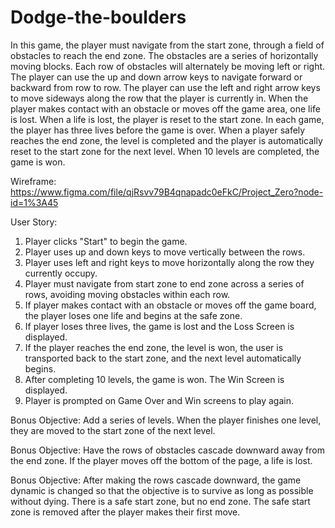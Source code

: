# Dodge-the-boulders

In this game, the player must navigate from the start zone, through a field of obstacles to reach the end zone. The obstacles are a series of horizontally moving blocks. Each row of obstacles will alternately be moving left or right. The player can use the up and down arrow keys to navigate forward or backward from row to row. The player can use the left and right arrow keys to move sideways along the row that the player is currently in. When the player makes contact with an obstacle or moves off the game area, one life is lost. When a life is lost, the player is reset to the start zone. In each game, the player has three lives before the game is over. When a player safely reaches the end zone, the level is completed and the player is automatically reset to the start zone for the next level. When 10 levels are completed, the game is won.

Wireframe: https://www.figma.com/file/qjRsvv79B4qnapadc0eFkC/Project_Zero?node-id=1%3A45

User Story:
1) Player clicks "Start" to begin the game.
2) Player uses up and down keys to move vertically between the rows.
3) Player uses left and right keys to move horizontally along the row they currently occupy.
4) Player must navigate from start zone to end zone across a series of rows, avoiding moving obstacles within each row.
5) If player makes contact with an obstacle or moves off the game board, the player loses one life and begins at the safe zone.
6) If player loses three lives, the game is lost and the Loss Screen is displayed.
7) If the player reaches the end zone, the level is won, the user is transported back to the start zone, and the next level automatically begins.
8) After completing 10 levels, the game is won. The Win Screen is displayed.
9) Player is prompted on Game Over and Win screens to play again.

Bonus Objective: Add a series of levels. When the player finishes one level, they are moved to the start zone of the next level.

Bonus Objective: Have the rows of obstacles cascade downward away from the end zone. If the player moves off the bottom of the page, a life is lost. 

Bonus Objective: After making the rows cascade downward, the game dynamic is changed so that the objective is to survive as long as possible without dying. There is a safe start zone, but no end zone. The safe start zone is removed after the player makes their first move.
